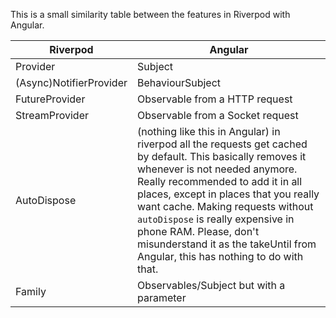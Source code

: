 This is a small similarity table between the features in Riverpod with Angular.

| Riverpod                | Angular                                                                                                                                                                                                                                                                                                                                                                                                       |
| ----------------------- | ------------------------------------------------------------------------------------------------------------------------------------------------------------------------------------------------------------------------------------------------------------------------------------------------------------------------------------------------------------------------------------------------------------- |
| Provider                | Subject                                                                                                                                                                                                                                                                                                                                                                                                       |
| (Async)NotifierProvider | BehaviourSubject                                                                                                                                                                                                                                                                                                                                                                                              |
| FutureProvider          | Observable from a HTTP request                                                                                                                                                                                                                                                                                                                                                                                |
| StreamProvider          | Observable from a Socket request                                                                                                                                                                                                                                                                                                                                                                              |
| AutoDispose             | (nothing like this in Angular) in riverpod all the requests get cached by default. This basically removes it whenever is not needed anymore. Really recommended to add it in all places, except in places that you really want cache. Making requests without `autoDispose` is really expensive in phone RAM. Please, don't misunderstand it as the takeUntil from Angular, this has nothing to do with that. |
| Family                  | Observables/Subject but with a parameter                                                                                                                                                                                                                                                                                                                                                                      |
